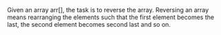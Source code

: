 Given an array arr[], the task is to reverse the array. Reversing an array means rearranging the elements such that the first element becomes the last, the second element becomes second last and so on.